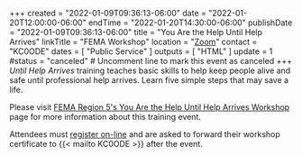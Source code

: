+++
created = "2022-01-09T09:36:13-06:00"
date = "2022-01-20T12:00:00-06:00"
endTime = "2022-01-20T14:30:00-06:00"
publishDate = "2022-01-09T09:36:13-06:00"
title = "You Are the Help Until Help Arrives"
linkTitle = "FEMA Workshop"
location = "[Zoom](https://fema.zoomgov.com/webinar/register/WN_vZN1l8eXSh6jwzipQX3JvQ)"
contact = "KC0ODE"
dates = [ "Public Service" ]
outputs = [ "HTML" ]
update = 1
#status = "canceled"	# Uncomment line to mark this event as canceled	
+++
*Until Help Arrives* training teaches basic skills to help keep people
alive and safe until professional help arrives. Learn five simple steps
that may save a life.

Please visit [FEMA Region 5's You Are the Help Until Help Arrives
Workshop](https://www.fema.gov/event/fema-region-5s-you-are-help-until-help-arrives-workshop)
page for more information about this training event.

Attendees must [register
on-line](https://fema.zoomgov.com/webinar/register/WN_vZN1l8eXSh6jwzipQX3JvQ)
and are asked to forward their workshop certificate to
{{< mailto KC0ODE >}} after the event.
